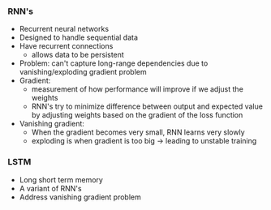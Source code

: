 ### RNN's 
* Recurrent neural networks 
* Designed to handle sequential data 
* Have recurrent connections
	* allows data to be persistent 
* Problem: can't capture long-range dependencies due to vanishing/exploding gradient problem 
* Gradient:
	* measurement of how performance will improve if we adjust the weights 
	* RNN's try to minimize difference between output and expected value by adjusting weights based on the gradient of the loss function 
* Vanishing gradient:
	* When the gradient becomes very small, RNN learns very slowly 
	* exploding is when gradient is too big -> leading to unstable training 
### LSTM 
* Long short term memory 
* A variant of RNN's 
* Address vanishing gradient problem
